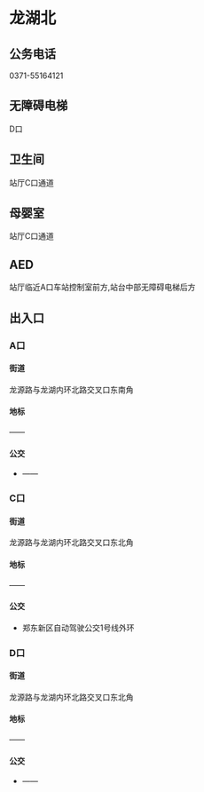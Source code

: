 # 龙湖北

## 公务电话

0371-55164121

## 无障碍电梯

D口

## 卫生间

站厅C口通道

## 母婴室

站厅C口通道

## AED

站厅临近A口车站控制室前方,站台中部无障碍电梯后方

## 出入口

### A口

#### 街道

龙源路与龙湖内环北路交叉口东南角

#### 地标

——

#### 公交

- ——

### C口

#### 街道

龙源路与龙湖内环北路交叉口东北角

#### 地标

——

#### 公交

- 郑东新区自动驾驶公交1号线外环

### D口

#### 街道

龙源路与龙湖内环北路交叉口东北角

#### 地标

——

#### 公交

- ——

